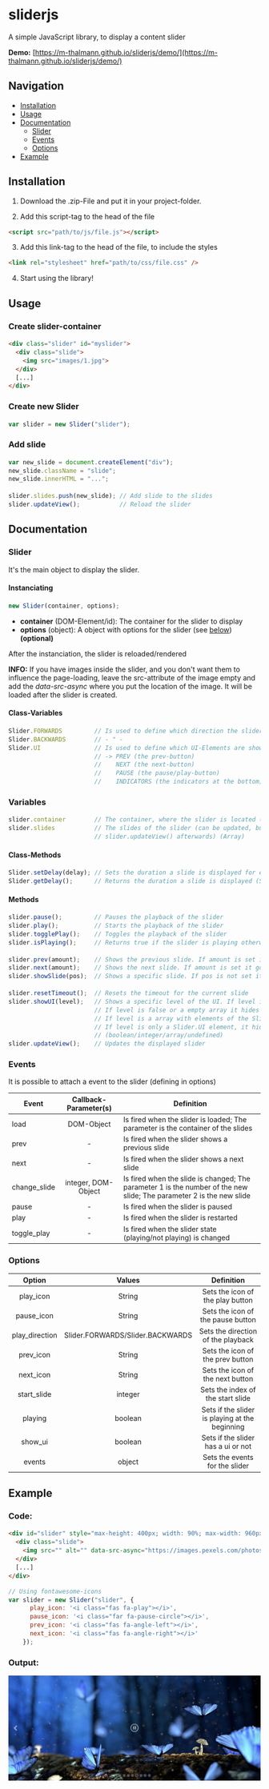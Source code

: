 # sliderjs
A simple JavaScript library, to display a content slider

**Demo:** [https://m-thalmann.github.io/sliderjs/demo/](https://m-thalmann.github.io/sliderjs/demo/)

## Navigation
- [Installation](#installation)
- [Usage](#usage)
- [Documentation](#documentation)
  - [Slider](#slider)
  - [Events](#events)
  - [Options](#options)
- [Example](#example)

## Installation
1. Download the .zip-File and put it in your project-folder.

2. Add this script-tag to the head of the file
```html
<script src="path/to/js/file.js"></script>
```

3. Add this link-tag to the head of the file, to include the styles
```html
<link rel="stylesheet" href="path/to/css/file.css" />
```

4. Start using the library!

## Usage
### Create slider-container
```html
<div class="slider" id="myslider">
  <div class="slide">
    <img src="images/1.jpg">
  </div>
  [...]
</div>
```

### Create new Slider
```javascript
var slider = new Slider("slider");
```

### Add slide
```javascript
var new_slide = document.createElement("div");
new_slide.className = "slide";
new_slide.innerHTML = "...";

slider.slides.push(new_slide); // Add slide to the slides
slider.updateView();           // Reload the slider
```

## Documentation
### Slider
It's the main object to display the slider.
#### Instanciating
```javascript
new Slider(container, options);
```
- **container** (DOM-Element/id): The container for the slider to display
- **options** (object): A object with options for the slider (see [below](#options)) **(optional)**

After the instanciation, the slider is reloaded/rendered

**INFO:** If you have images inside the slider, and you don't want them to influence the page-loading, leave the src-attribute of the image empty and add the _data-src-async_ where you put the location of the image. It will be loaded after the slider is created.

#### Class-Variables
```javascript
Slider.FORWARDS         // Is used to define which direction the slider goes
Slider.BACKWARDS        // - " -
Slider.UI               // Is used to define which UI-Elements are shown (showUI(...))
                        // -> PREV (the prev-button)
                        //    NEXT (the next-button)
                        //    PAUSE (the pause/play-button)
                        //    INDICATORS (the indicators at the bottom)
```

### Variables
```javascript
slider.container        // The container, where the slider is located (DOM-Object)
slider.slides           // The slides of the slider (can be updated, but you have to call
                        // slider.updateView() afterwards) (Array)
```

#### Class-Methods
```javascript
Slider.setDelay(delay); // Sets the duration a slide is displayed for each slider (Seconds) (default: 5)
Slider.getDelay();      // Returns the duration a slide is displayed (Seconds)
```

#### Methods
```javascript
slider.pause();         // Pauses the playback of the slider
slider.play();          // Starts the playback of the slider
slider.togglePlay();    // Toggles the playback of the slider
slider.isPlaying();     // Returns true if the slider is playing otherwise false

slider.prev(amount);    // Shows the previous slide. If amount is set it goes back for amount slides (integer optional)
slider.next(amount);    // Shows the next slide. If amount is set it goes forward for amount slides (integer optional)
slider.showSlide(pos);  // Shows a specific slide. If pos is not set it shows the first one (integer optional)

slider.resetTimeout();  // Resets the timeout for the current slide
slider.showUI(level);   // Shows a specific level of the UI. If level is not set or is true it shows the whole UI.
                        // If level is false or a empty array it hides the UI
                        // If level is a array with elements of the Slider.UI object, it shows those UI-Elements
                        // If level is only a Slider.UI element, it hides all UI-Elements except that one
                        // (boolean/integer/array/undefined)
slider.updateView();    // Updates the displayed slider
```

### Events
It is possible to attach a event to the slider (defining in options)

| Event | Callback-Parameter(s) | Definition |
|--------------|:---------------------:|----------------------------------------------------------------------------------------------------------------------|
| load | DOM-Object | Is fired when the slider is loaded; The parameter is the container of the slides |
| prev | - | Is fired when the slider shows a previous slide |
| next | - | Is fired when the slider shows a next slide |
| change_slide | integer, DOM-Object | Is fired when the slide is changed; The parameter 1 is the number of the new slide; The parameter 2 is the new slide |
| pause | - | Is fired when the slider is paused |
| play | - | Is fired when the slider is restarted |
| toggle_play | - | Is fired when the slider state (playing/not playing) is changed |

### Options
| Option | Values | Definition |
|:--------------:|:--------------------------------:|:----------------------------------------------:|
| play_icon | String | Sets the icon of the play button |
| pause_icon | String | Sets the icon of the pause button |
| play_direction | Slider.FORWARDS/Slider.BACKWARDS | Sets the direction of the playback |
| prev_icon | String | Sets the icon of the prev button |
| next_icon | String | Sets the icon of the next button |
| start_slide | integer | Sets the index of the start slide |
| playing | boolean | Sets if the slider is playing at the beginning |
| show_ui | boolean | Sets if the slider has a ui or not |
| events | object | Sets the events for the slider |

## Example
### Code:
```html
<div id="slider" style="max-height: 400px; width: 90%; max-width: 960px; margin: 0 auto">
  <div class="slide">
    <img src="" alt="" data-src-async="https://images.pexels.com/photos/68147/waterfall-thac-dray-nur-buon-me-thuot-daklak-68147.jpeg?auto=compress&cs=tinysrgb&h=750&w=1260">
  </div>
  [...]
</div>
```

```javascript
// Using fontawesome-icons
var slider = new Slider("slider", {
      play_icon: '<i class="fas fa-play"></i>',
      pause_icon: '<i class="far fa-pause-circle"></i>',
      prev_icon: '<i class="fas fa-angle-left"></i>',
      next_icon: '<i class="fas fa-angle-right"></i>'
    });
```

### Output:

![sliderJs example](demo/example.jpg)
